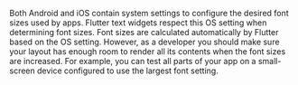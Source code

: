 Both Android and iOS contain system settings to configure the desired font
sizes used by apps. Flutter text widgets respect this OS setting when
determining font sizes.
Font sizes are calculated automatically by Flutter based on the OS setting.
However, as a developer you should make sure your layout has enough room to
render all its contents when the font sizes are increased.
For example, you can test all parts of your app on a small-screen
device configured to use the largest font setting.

